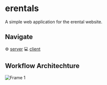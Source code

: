 # erentals
A simple web application for the erental website.
## Navigate
⚙ <a href="./server">server</a>
💻 <a href="./client">client</a>
## Workflow Architechture
![Frame 1](https://user-images.githubusercontent.com/63922607/191287674-c8db79e3-0e64-4280-a0cd-33401de8b3d7.png)
